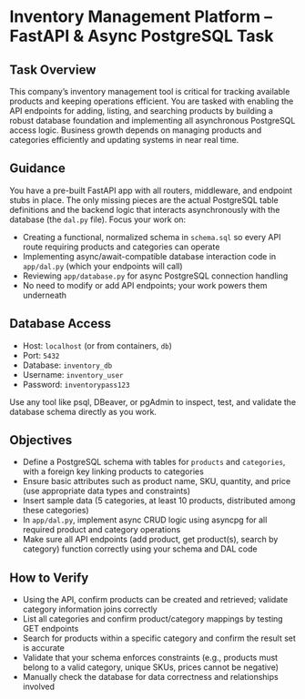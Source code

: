 # Inventory Management Platform – FastAPI & Async PostgreSQL Task

## Task Overview

This company’s inventory management tool is critical for tracking available products and keeping operations efficient. You are tasked with enabling the API endpoints for adding, listing, and searching products by building a robust database foundation and implementing all asynchronous PostgreSQL access logic. Business growth depends on managing products and categories efficiently and updating systems in near real time.

## Guidance

You have a pre-built FastAPI app with all routers, middleware, and endpoint stubs in place. The only missing pieces are the actual PostgreSQL table definitions and the backend logic that interacts asynchronously with the database (the `dal.py` file). Focus your work on:
- Creating a functional, normalized schema in `schema.sql` so every API route requiring products and categories can operate
- Implementing async/await-compatible database interaction code in `app/dal.py` (which your endpoints will call)
- Reviewing `app/database.py` for async PostgreSQL connection handling
- No need to modify or add API endpoints; your work powers them underneath

## Database Access

- Host: `localhost` (or from containers, `db`)
- Port: `5432`
- Database: `inventory_db`
- Username: `inventory_user`
- Password: `inventorypass123`

Use any tool like psql, DBeaver, or pgAdmin to inspect, test, and validate the database schema directly as you work.

## Objectives

- Define a PostgreSQL schema with tables for `products` and `categories`, with a foreign key linking products to categories
- Ensure basic attributes such as product name, SKU, quantity, and price (use appropriate data types and constraints)
- Insert sample data (5 categories, at least 10 products, distributed among these categories)
- In `app/dal.py`, implement async CRUD logic using asyncpg for all required product and category operations
- Make sure all API endpoints (add product, get product(s), search by category) function correctly using your schema and DAL code

## How to Verify

- Using the API, confirm products can be created and retrieved; validate category information joins correctly
- List all categories and confirm product/category mappings by testing GET endpoints
- Search for products within a specific category and confirm the result set is accurate
- Validate that your schema enforces constraints (e.g., products must belong to a valid category, unique SKUs, prices cannot be negative)
- Manually check the database for data correctness and relationships involved
